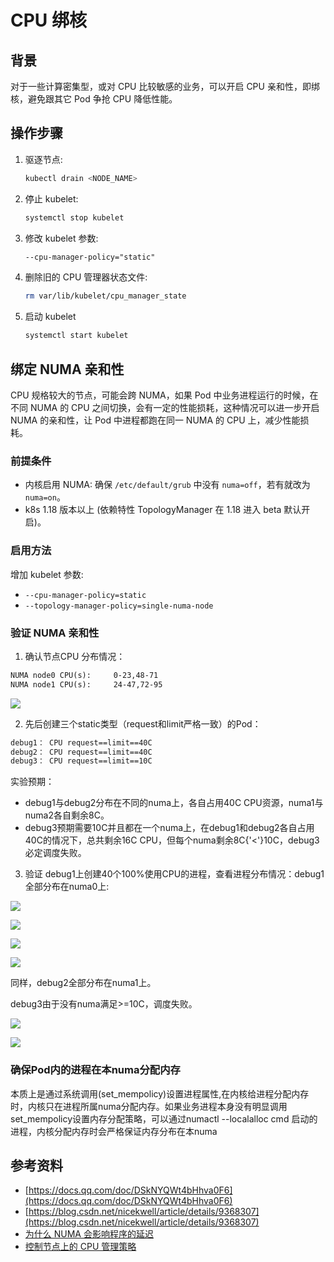 # CPU 绑核

## 背景

对于一些计算密集型，或对 CPU 比较敏感的业务，可以开启 CPU 亲和性，即绑核，避免跟其它 Pod 争抢 CPU 降低性能。

## 操作步骤

1. 驱逐节点:
    ```bash
    kubectl drain <NODE_NAME>
    ```
2. 停止 kubelet:
    ```bash
    systemctl stop kubelet
    ```
3. 修改 kubelet 参数:
    ```txt
    --cpu-manager-policy="static"
    ```
4. 删除旧的 CPU 管理器状态文件:
    ```bash
    rm var/lib/kubelet/cpu_manager_state
    ```
5. 启动 kubelet
    ```bash
    systemctl start kubelet
    ```

## 绑定 NUMA 亲和性

CPU 规格较大的节点，可能会跨 NUMA，如果 Pod 中业务进程运行的时候，在不同 NUMA 的 CPU 之间切换，会有一定的性能损耗，这种情况可以进一步开启 NUMA 的亲和性，让 Pod 中进程都跑在同一 NUMA 的 CPU 上，减少性能损耗。

### 前提条件

* 内核启用 NUMA: 确保 `/etc/default/grub` 中没有 `numa=off`，若有就改为 `numa=on`。
* k8s 1.18 版本以上 (依赖特性 TopologyManager 在 1.18 进入 beta 默认开启)。

### 启用方法

增加 kubelet 参数:

* `--cpu-manager-policy=static`
* `--topology-manager-policy=single-numa-node`

### 验证 NUMA 亲和性

1. 确认节点CPU 分布情况：

```txt
NUMA node0 CPU(s):     0-23,48-71
NUMA node1 CPU(s):     24-47,72-95
```

![](https://image-host-1251893006.cos.ap-chengdu.myqcloud.com/2023%2F09%2F25%2F20230925111834.png)

2. 先后创建三个static类型（request和limit严格一致）的Pod：

```txt
debug1： CPU request==limit==40C
debug2： CPU request==limit==40C
debug3： CPU request==limit==10C
```

实验预期：
* debug1与debug2分布在不同的numa上，各自占用40C CPU资源，numa1与numa2各自剩余8C。
* debug3预期需要10C并且都在一个numa上，在debug1和debug2各自占用40C的情况下，总共剩余16C CPU，但每个numa剩余8C{'<'}10C，debug3必定调度失败。

3. 验证
   debug1上创建40个100%使用CPU的进程，查看进程分布情况：debug1全部分布在numa0上:

![](https://image-host-1251893006.cos.ap-chengdu.myqcloud.com/2023%2F09%2F25%2F20230925111846.png)

![](https://image-host-1251893006.cos.ap-chengdu.myqcloud.com/2023%2F09%2F25%2F20230925111855.png)

![](https://image-host-1251893006.cos.ap-chengdu.myqcloud.com/2023%2F09%2F25%2F20230925111907.png)

![](https://image-host-1251893006.cos.ap-chengdu.myqcloud.com/2023%2F09%2F25%2F20230925111918.png)

同样，debug2全部分布在numa1上。

debug3由于没有numa满足>=10C，调度失败。

![](https://image-host-1251893006.cos.ap-chengdu.myqcloud.com/2023%2F09%2F25%2F20230925111926.png)

![](https://image-host-1251893006.cos.ap-chengdu.myqcloud.com/2023%2F09%2F25%2F20230925111934.png)

### 确保Pod内的进程在本numa分配内存

本质上是通过系统调用(set_mempolicy)设置进程属性,在内核给进程分配内存时，内核只在进程所属numa分配内存。如果业务进程本身没有明显调用set_mempolicy设置内存分配策略，可以通过numactl --localalloc cmd 启动的进程，内核分配内存时会严格保证内存分布在本numa

## 参考资料

* [https://docs.qq.com/doc/DSkNYQWt4bHhva0F6](https://docs.qq.com/doc/DSkNYQWt4bHhva0F6)
* [https://blog.csdn.net/nicekwell/article/details/9368307](https://blog.csdn.net/nicekwell/article/details/9368307)
* [为什么 NUMA 会影响程序的延迟](https://draveness.me/whys-the-design-numa-performance/)
* [控制节点上的 CPU 管理策略](https://kubernetes.io/zh-cn/docs/tasks/administer-cluster/cpu-management-policies/)
